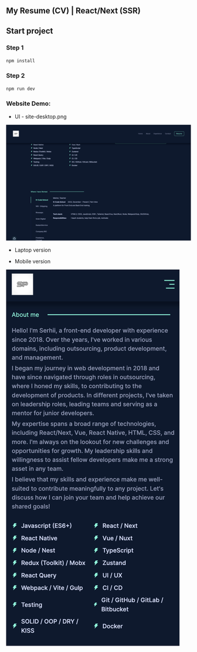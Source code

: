 ## My Resume (CV) | React/Next (SSR)

## Start project

### Step 1

`npm install`

### Step 2

`npm run dev`

### Website Demo:

- UI - site-desktop.png

![Responsive Desktop website](./public/site-desktop.png)

- Laptop version

[//]: # (![Responsive Desktop website]&#40;./public/site.jpg&#41;)

- Mobile version

![Responsive Desktop website](./public/site-mobile.png)

